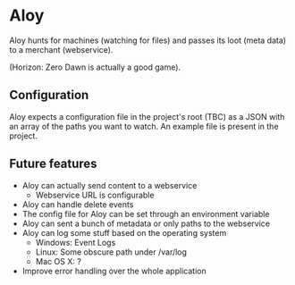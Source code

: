 # Aloy

Aloy hunts for machines (watching for files) and passes its loot (meta data) to a merchant (webservice).

(Horizon: Zero Dawn is actually a good game).

## Configuration

Aloy expects a configuration file in the project's root (TBC) as a JSON with an array of the paths you want to watch. An example file is present in the project.

## Future features

* Aloy can actually send content to a webservice
  * Webservice URL is configurable
* Aloy can handle delete events
* The config file for Aloy can be set through an environment variable
* Aloy can sent a bunch of metadata or only paths to the webservice
* Aloy can log some stuff based on the operating system
  * Windows: Event Logs
  * Linux: Some obscure path under /var/log
  * Mac OS X: ?
* Improve error handling over the whole application
